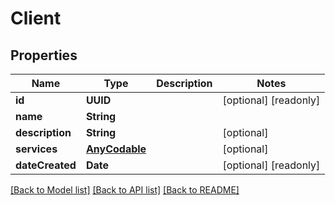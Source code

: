 # Client

## Properties
Name | Type | Description | Notes
------------ | ------------- | ------------- | -------------
**id** | **UUID** |  | [optional] [readonly] 
**name** | **String** |  | 
**description** | **String** |  | [optional] 
**services** | [**AnyCodable**](.md) |  | [optional] 
**dateCreated** | **Date** |  | [optional] [readonly] 

[[Back to Model list]](../README.md#documentation-for-models) [[Back to API list]](../README.md#documentation-for-api-endpoints) [[Back to README]](../README.md)



